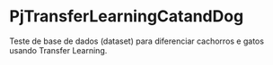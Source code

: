 # PjTransferLearningCatandDog
Teste de base de dados (dataset) para diferenciar cachorros e gatos usando Transfer Learning.
